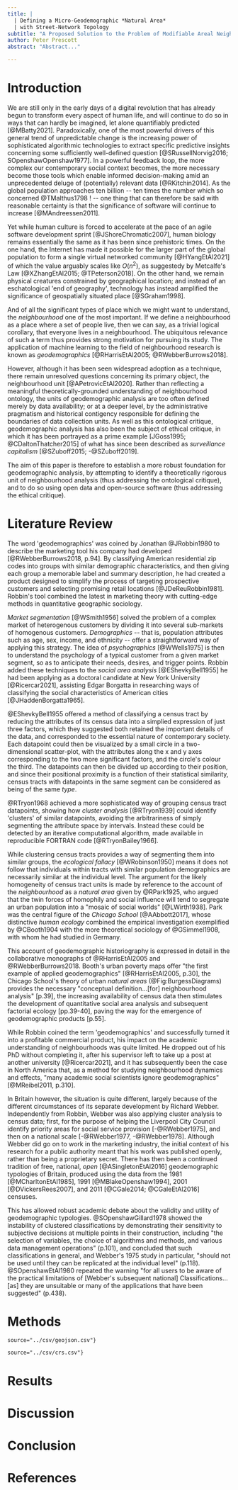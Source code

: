```yaml
---
title: |
  | Defining a Micro-Geodemographic *Natural Area*
  | with Street-Network Topology
subtitle: "A Proposed Solution to the Problem of Modifiable Areal Neighbourhood Units"
author: Peter Prescott
abstract: "Abstract..."

---
```


# Introduction

We are still only in the early days of a digital revolution that has
already begun to transform every aspect of human life, and will
continue to do so in ways that can hardly be imagined, let alone
quantifiably predicted [@MBatty2021].  Paradoxically, one of the most
powerful drivers of this general trend of unpredictable change is the
increasing power of sophisticated algorithmic technologies to extract
specific predictive insights concerning some sufficiently well-defined
question [@SRussellNorvig2016; SOpenshawOpenshaw1977]. In a powerful
feedback loop, the more complex our contemporary social context becomes,
the more necessary become those tools which enable informed
decision-making amid an unprecedented deluge of (potentially) relevant
data [@RKitchin2014]. As the global population approaches ten
billion -- ten times the number which so concerned @TMalthus1798 ! --
one thing that can therefore be said with reasonable certainty is that
the significance of software will continue to increase
[@MAndreessen2011].

Yet while human culture is forced to accelerate at the pace of
an agile software development sprint [@JShoreChromatic2007], human
biology remains essentially the same as it has been since prehistoric
times. On the one hand, the Internet has made it possible for the larger
part of the global population to form a single virtual networked
community [@HYangEtAl2021] of which the value arguably scales like
$O(n^2)$, as suggestedy by Metcalfe's Law [@XZhangEtAl2015;
@TPeterson2018]. On the other hand, we remain physical creatures
constrained by geographical location; and instead of an eschatological
'end of geography', technology has instead amplified the significance of
geospatially situated place [@SGraham1998].

And of all the significant types of place which we might want to
understand, the *neighbourhood* one of the most important. If we define
a neighbourhood as a place where a set of people live, then we can say,
as a trivial logical corollary, that everyone lives in a neighbourhood.
The ubiquitous relevance of such a term thus provides strong motivation
for pursuing its study. The application of machine learning to the field
of neighbourhood research is known as *geodemographics*
[@RHarrisEtAl2005; @RWebberBurrows2018]. 

However, although it has been seen widespread adoption as a
technique, there remain unresolved questions concerning its primary
object, the neighbourhood unit [@APetrovicEtAl2020]. Rather than
reflecting a meaningful theoretically-grounded understanding of
neighbourhood ontology, the units of geodemographic analysis are too
often defined merely by data availability; or at a deeper level, by the
administrative pragmatism and historical contigency responsible for
defining the boundaries of data collection units. As well as this
ontological critique, geodemographic analysis has also been the subject
of ethical critique, in which it has been portrayed as a prime example
[JGoss1995; @CDaltonThatcher2015] of what has since been described as
*surveillance capitalism* [@SZuboff2015; -@SZuboff2019].

The aim of this paper is therefore to establish a more robust foundation
for geodemographic analysis, by attempting to identify a theoretically
rigorous unit of neighbourhood analysis (thus addressing the ontological
critique), and to do so using open data and open-source software (thus
addressing the ethical critique).

# Literature Review

The word 'geodemographics' was coined by Jonathan @JRobbin1980 to
describe the marketing tool his company had developed
[@RWebberBurrows2018, p.94]. By classifying American residential zip
codes into groups with similar demographic characteristics, and then
giving each group a memorable label and summary description, he had
created a product designed to simplify the process of targeting
prospective customers and selecting promising retail locations
[@JDeReuRobbin1981]. Robbin's tool combined the latest in marketing
theory with cutting-edge methods in quantitative geographic sociology. 

*Market segmentation* [@WSmith1956] solved the problem of a complex
market of heterogenous customers by dividing it into several sub-markets
of homogenous customers. *Demographics* -- that is, population
attributes such as age, sex, income, and ethnicity -- offer
a straightforward way of applying this strategy. The idea of
*psychographics* [@WWells1975] is then to understand the psychology of
a typical customer from a given market segment, so as to anticipate
their needs, desires, and trigger points. Robbin added these techniques
to the *social area analysis* [@EShevkyBell1955] he had been applying as
a doctoral candidate at New York University [@Ricercar2021], assisting
Edgar Borgatta in researching ways of classifying the social
characteristics of American cities [@JHaddenBorgatta1965].

@EShevkyBell1955 offered a method of classifying a census tract by
reducing the attributes of its census data into a simplied expression of
just three factors, which they suggested both retained the important
details of the data, and corresponded to the essential nature of
contemporary society. Each datapoint could then be visualized by a small
circle in a two-dimensional scatter-plot, with the attributes along the
x and y axes corresponding to the two more significant factors, and the
circle's colour the third. The datapoints can then be divided up
according to their position, and since their positional proximity is
a function of their statistical similarity, census tracts with
datapoints in the same segment can be considered as being of the same
*type*.

@RTryon1968 achieved a more sophisticated way of grouping census tract
datapoints, showing how *cluster analysis* [@RTryon1939] could identify
'clusters' of similar datapoints, avoiding the arbitrariness of simply
segmenting the attribute space by intervals. Instead these could be
detected by an iterative computational algorithm, made available in
reproducible FORTRAN code [@RTryonBailey1966].

While clustering census tracts provides a way of segmenting them into
similar groups, the *ecological fallacy* [@WRobinson1950] means it does
not follow that individuals within tracts with similar population
demographics are necessarily similar at the individual level. The
argument for the likely homogeneity of census tract units is made by
reference to the account of the *neighbourhood* as a *natural area*
given by @RPark1925, who argued that the twin forces of homophily and
social influence will tend to segregate an urban population into
a "mosaic of social worlds" [@LWirth1938]. Park was the central figure
of the *Chicago School* [@AAbbott2017], whose distinctive *human
ecology* combined the empirical investigation exemplified by @CBooth1904
with the more theoretical sociology of @GSimmel1908, with whom he had
studied in Germany.

This account of geodemographic historiography is expressed in detail in
the collaborative monographs of @RHarrisEtAl2005 and
@RWebberBurrows2018. Booth's urban poverty maps offer "the first example
of applied geodemographics" [@RHarrisEtAl2005, p.30], the Chicago
School's theory of urban *natural areas* (@Fig:BurgessDiagrams) provides
the necessary "conceptual definition...[for] neighbourhood analysis"
[p.39], the increasing availability of census data then stimulates the
development of quantitative social area analysis and subsequent
factorial ecology [pp.39-40], paving the way for the emergence of
geodemographic products [p.55].

While Robbin coined the term 'geodemographics' and successfully turned
it into a profitable commercial product, his impact on the academic
understanding of neighbourhoods was quite limited. He dropped out of his
PhD without completing it, after his supervisor left to take up a post
at another university [@Ricercar2021], and it has subsequently been the
case in North America that, as a method for studying neighbourhood
dynamics and effects, "many academic social scientists ignore
geodemographics" [@MReibel2011, p.310].

In Britain however, the situation is quite different, largely because of
the different circumstances of its separate development by Richard
Webber. Independently from Robbin, Webber was also applying cluster
analysis to census data; first, for the purpose of helping the Liverpool
City Council identify priority areas for social service provision
[-@RWebber1975], and then on a national scale [-@RWebber1977,
-@RWebber1978]. Although Webber did go on to work in the marketing
industry, the initial context of his research for a public authority
meant that his work was published openly, rather than being
a proprietary secret. There has then been a continued tradition of free,
national, *open* [@ASingletonEtAl2016] geodemographic typologies of
Britain, produced using the data from the 1981 [@MCharltonEtAl1985],
1991 [@MBlakeOpenshaw1994], 2001 [@DVickersRees2007], and 2011
[@CGale2014; @CGaleEtAl2016] censuses. 

This has allowed robust academic debate about the validity and utility
of geodemographic typologies. @SOpenshawGillard1978 showed the
instability of clustered classifications by demonstrating their
sensitivity to subjective decisions at multiple points in their
construction, including "the selection of variables, the choice of
algorithms and methods, and various data management operations" (p.101),
and concluded that such classifications in general, and Webber's 1975
study in particular, "should not be used until they can be replicated at
the individual level" (p.118). @SOpenshawEtAl1980 repeated the warning
"for all users to be aware of the practical limitations of [Webber's
subsequent national] Classifications... [as] they are unsuitable or many
of the applications that have been suggested" (p.438).

# Methods

```{.table caption="GeoJSON Geometry Objects {#tbl:geojson}"
source="../csv/geojson.csv"}
```

```{.table caption="Some Coordinate Reference Systems {#tbl:crs}"
source="../csv/crs.csv"}
```



# Results



# Discussion

# Conclusion

# References
